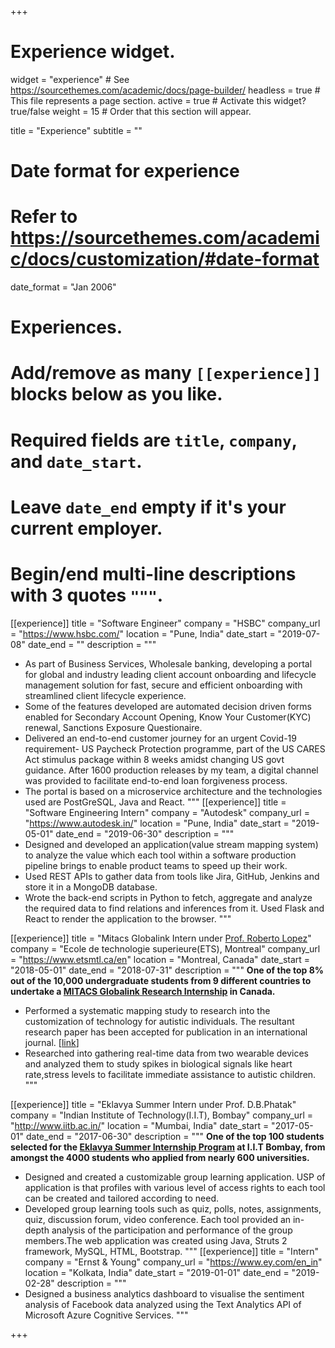 +++
# Experience widget.
widget = "experience"  # See https://sourcethemes.com/academic/docs/page-builder/
headless = true  # This file represents a page section.
active = true  # Activate this widget? true/false
weight = 15  # Order that this section will appear.

title = "Experience"
subtitle = ""

# Date format for experience
#   Refer to https://sourcethemes.com/academic/docs/customization/#date-format
date_format = "Jan 2006"

# Experiences.
#   Add/remove as many `[[experience]]` blocks below as you like.
#   Required fields are `title`, `company`, and `date_start`.
#   Leave `date_end` empty if it's your current employer.
#   Begin/end multi-line descriptions with 3 quotes `"""`.
[[experience]]
  title = "Software Engineer"
  company = "HSBC"
  company_url = "https://www.hsbc.com/"
  location = "Pune, India"
  date_start = "2019-07-08"
  date_end = ""
  description = """ 
  * As part of Business Services, Wholesale banking, developing a portal for global and industry leading client account onboarding and lifecycle management solution for fast, secure and efficient onboarding with streamlined client lifecycle experience. 
  * Some of the features developed are automated decision driven forms enabled for Secondary Account Opening, Know Your Customer(KYC) renewal, Sanctions Exposure Questionaire. 
  * Delivered an end-to-end customer journey for an urgent Covid-19 requirement- US Paycheck Protection programme, part of the US CARES Act stimulus package within 8 weeks amidst changing US govt guidance. After 1600 production releases by my team, a digital channel was provided to facilitate end-to-end loan forgiveness process.
  * The portal is based on a microservice architecture and the technologies used are PostGreSQL, Java and React.
  """
[[experience]]
  title = "Software Engineering Intern"
  company = "Autodesk"
  company_url = "https://www.autodesk.in/"
  location = "Pune, India"
  date_start = "2019-05-01"
  date_end = "2019-06-30"
  description = """
 * Designed and developed an application(value stream mapping system) to analyze the value which each tool within a software production pipeline brings to enable product teams to speed up their work.
 * Used REST APIs to gather data from tools like Jira, GitHub, Jenkins and store it in a MongoDB database.
 * Wrote the back-end scripts in Python to fetch, aggregate and analyze the required data to find relations and inferences from it. Used Flask and React to render the application to the browser.
  """

[[experience]]
  title = "Mitacs Globalink Intern under [Prof. Roberto Lopez](https://www.etsmtl.ca/en/research/professors/rlopez/)"
  company = "Ecole de technologie superieure(ETS), Montreal"
  company_url = "https://www.etsmtl.ca/en"
  location = "Montreal, Canada"
  date_start = "2018-05-01"
  date_end = "2018-07-31"
  description = """
**One of the top 8% out of the 10,000 undergraduate students from 9 different countries to undertake a [MITACS Globalink Research Internship](https://www.mitacs.ca/en/programs/globalink/globalink-research-internship) in 
Canada.**
* Performed a systematic mapping study to research into the customization of technology for autistic individuals. The resultant research paper has been accepted for publication in an international journal. [[link](https://doi.org/10.1080/10447318.2020.1731673)]
* Researched into gathering real-time data from two wearable devices and analyzed them to study  spikes in biological signals like heart rate,stress levels to facilitate immediate assistance to autistic children.
"""

[[experience]]
  title = "Eklavya Summer Intern under Prof. D.B.Phatak"
  company = "Indian Institute of Technology(I.I.T), Bombay"
  company_url = "http://www.iitb.ac.in/"
  location = "Mumbai, India"
  date_start = "2017-05-01"
  date_end = "2017-06-30"
  description = """
 **One of the top 100 students selected for the [Eklavya Summer Internship Program](https://www.it.iitb.ac.in/summerinternship2020/) at I.I.T Bombay, from amongst the 4000 students who applied from nearly 600 universities.**
* Designed and created a customizable group learning application. USP of application is that profiles with various level of access rights to each tool can be created and tailored according to need.
* Developed group learning tools such as quiz, polls, notes, assignments, quiz, discussion forum, video conference. Each tool provided an in-depth analysis of the participation and performance of the group members.The web application was created using Java, Struts 2 framework, MySQL, HTML, Bootstrap.
"""
[[experience]]
  title = "Intern"
  company = "Ernst & Young"
  company_url = "https://www.ey.com/en_in"
  location = "Kolkata, India"
  date_start = "2019-01-01"
  date_end = "2019-02-28"
  description = """
* Designed a business analytics dashboard to visualise the sentiment analysis of Facebook data analyzed using the Text Analytics API of Microsoft Azure Cognitive Services.
"""

+++

